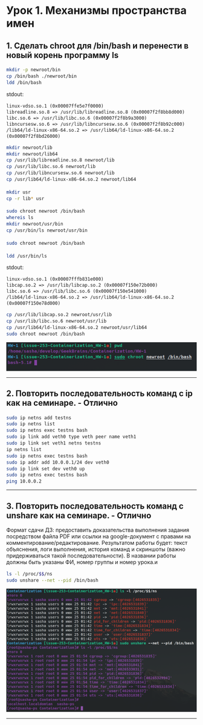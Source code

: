 

# Урок 1. Механизмы пространства имен

## 1. Сделать chroot для /bin/bash и перенести в новый корень программу ls

```sh
mkdir -p newroot/bin
cp /bin/bash ./newroot/bin
ldd /bin/bash
```

stdout:
```
linux-vdso.so.1 (0x00007ffe5e7f0000)
libreadline.so.8 => /usr/lib/libreadline.so.8 (0x00007f2f8bb8d000)
libc.so.6 => /usr/lib/libc.so.6 (0x00007f2f8b9a3000)
libncursesw.so.6 => /usr/lib/libncursesw.so.6 (0x00007f2f8b92c000)
/lib64/ld-linux-x86-64.so.2 => /usr/lib64/ld-linux-x86-64.so.2 (0x00007f2f8bd26000)
```

```sh
mkdir newroot/lib
mkdir newroot/lib64
cp /usr/lib/libreadline.so.8 newroot/lib
cp /usr/lib/libc.so.6 newroot/lib
cp /usr/lib/libncursesw.so.6 newroot/lib
cp /usr/lib64/ld-linux-x86-64.so.2 newroot/lib64

mkdir usr
cp -r lib* usr

sudo chroot newroot /bin/bash
whereis ls
mkdir newroot/usr/bin
cp /usr/bin/ls newroot/usr/bin

sudo chroot newroot /bin/bash

ldd /usr/bin/ls
```
stdout:
```
linux-vdso.so.1 (0x00007fffb831e000)
libcap.so.2 => /usr/lib/libcap.so.2 (0x00007f150e72b000)
libc.so.6 => /usr/lib/libc.so.6 (0x00007f150e541000)
/lib64/ld-linux-x86-64.so.2 => /usr/lib64/ld-linux-x86-64.so.2 (0x00007f150e78d000)
```
```sh
cp /usr/lib/libcap.so.2 newroot/usr/lib
cp /usr/lib/libc.so.6 newroot/usr/lib
cp /usr/lib64/ld-linux-x86-64.so.2 newroot/usr/lib64
sudo chroot newroot /bin/bash
```
![Результат](Screenshot_20230624_223644.png)

---

## 2. Повторить последовательность команд с ip как на семинаре. - Отлично

```sh
sudo ip netns add testns
sudo ip netns list
sudo ip netns exec testns bash
sudo ip link add veth0 type veth peer name veth1
sudo ip link set veth1 netns testns
ip netns list
sudo ip netns exec testns bash
sudo ip addr add 10.0.0.1/24 dev veth0
sudo ip link set dev veth0 up
sudo ip netns exec testns bash
ping 10.0.0.2
```

---

## 3. Повторить последовательность команд с unshare как на семинаре. - Отлично

Формат сдачи ДЗ: предоставить доказательства выполнения задания посредством файла PDF или ссылки на google-документ с правами на комментирование/редактирование.
Результатом работы будет: текст объяснения, логи выполнения, история команд и скриншоты (важно придерживаться такой последовательности).
В названии работы должны быть указаны ФИ, номер группы и номер урока.и

```sh
ls -l /proc/$$/ns
sudo unshare --net --pid /bin/bash
```

![Результат](Screenshot_20230625_015453.png)

---
